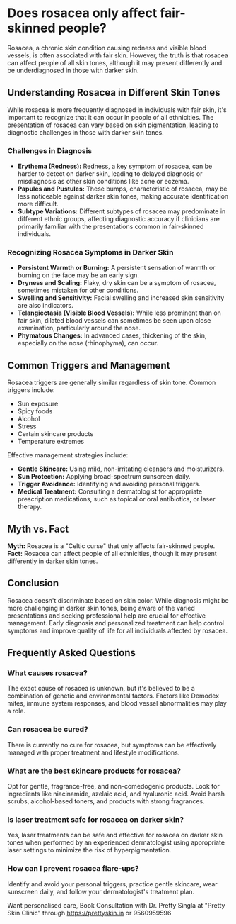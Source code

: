 # Does rosacea only affect fair-skinned people?

Rosacea, a chronic skin condition causing redness and visible blood vessels, is often associated with fair skin. However, the truth is that rosacea can affect people of all skin tones, although it may present differently and be underdiagnosed in those with darker skin.

## Understanding Rosacea in Different Skin Tones

While rosacea is more frequently diagnosed in individuals with fair skin, it's important to recognize that it can occur in people of all ethnicities. The presentation of rosacea can vary based on skin pigmentation, leading to diagnostic challenges in those with darker skin tones.

### Challenges in Diagnosis

*   **Erythema (Redness):** Redness, a key symptom of rosacea, can be harder to detect on darker skin, leading to delayed diagnosis or misdiagnosis as other skin conditions like acne or eczema.
*   **Papules and Pustules:** These bumps, characteristic of rosacea, may be less noticeable against darker skin tones, making accurate identification more difficult.
*   **Subtype Variations:** Different subtypes of rosacea may predominate in different ethnic groups, affecting diagnostic accuracy if clinicians are primarily familiar with the presentations common in fair-skinned individuals.

### Recognizing Rosacea Symptoms in Darker Skin

*   **Persistent Warmth or Burning:** A persistent sensation of warmth or burning on the face may be an early sign.
*   **Dryness and Scaling:** Flaky, dry skin can be a symptom of rosacea, sometimes mistaken for other conditions.
*   **Swelling and Sensitivity:** Facial swelling and increased skin sensitivity are also indicators.
*   **Telangiectasia (Visible Blood Vessels):** While less prominent than on fair skin, dilated blood vessels can sometimes be seen upon close examination, particularly around the nose.
*   **Phymatous Changes:** In advanced cases, thickening of the skin, especially on the nose (rhinophyma), can occur.

## Common Triggers and Management

Rosacea triggers are generally similar regardless of skin tone. Common triggers include:

*   Sun exposure
*   Spicy foods
*   Alcohol
*   Stress
*   Certain skincare products
*   Temperature extremes

Effective management strategies include:

*   **Gentle Skincare:** Using mild, non-irritating cleansers and moisturizers.
*   **Sun Protection:** Applying broad-spectrum sunscreen daily.
*   **Trigger Avoidance:** Identifying and avoiding personal triggers.
*   **Medical Treatment:** Consulting a dermatologist for appropriate prescription medications, such as topical or oral antibiotics, or laser therapy.

## Myth vs. Fact

**Myth:** Rosacea is a "Celtic curse" that only affects fair-skinned people.
**Fact:** Rosacea can affect people of all ethnicities, though it may present differently in darker skin tones.

## Conclusion

Rosacea doesn't discriminate based on skin color. While diagnosis might be more challenging in darker skin tones, being aware of the varied presentations and seeking professional help are crucial for effective management. Early diagnosis and personalized treatment can help control symptoms and improve quality of life for all individuals affected by rosacea.

## Frequently Asked Questions

### What causes rosacea?

The exact cause of rosacea is unknown, but it's believed to be a combination of genetic and environmental factors. Factors like Demodex mites, immune system responses, and blood vessel abnormalities may play a role.

### Can rosacea be cured?

There is currently no cure for rosacea, but symptoms can be effectively managed with proper treatment and lifestyle modifications.

### What are the best skincare products for rosacea?

Opt for gentle, fragrance-free, and non-comedogenic products. Look for ingredients like niacinamide, azelaic acid, and hyaluronic acid. Avoid harsh scrubs, alcohol-based toners, and products with strong fragrances.

### Is laser treatment safe for rosacea on darker skin?

Yes, laser treatments can be safe and effective for rosacea on darker skin tones when performed by an experienced dermatologist using appropriate laser settings to minimize the risk of hyperpigmentation.

### How can I prevent rosacea flare-ups?

Identify and avoid your personal triggers, practice gentle skincare, wear sunscreen daily, and follow your dermatologist's treatment plan.

Want personalised care, Book Consultation with Dr. Pretty Singla at "Pretty Skin Clinic" through https://prettyskin.in or 9560959596
